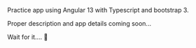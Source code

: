 Practice app using Angular 13 with Typescript and bootstrap 3.

Proper description and app details coming soon...

Wait for it.... 🙌
